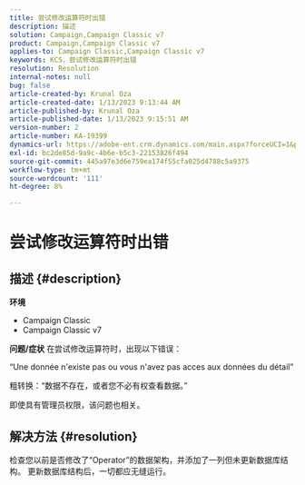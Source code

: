 ```yaml
---
title: 尝试修改运算符时出错
description: 描述
solution: Campaign,Campaign Classic v7
product: Campaign,Campaign Classic v7
applies-to: Campaign Classic,Campaign Classic v7
keywords: KCS，尝试修改运算符时出错
resolution: Resolution
internal-notes: null
bug: false
article-created-by: Krunal Oza
article-created-date: 1/13/2023 9:13:44 AM
article-published-by: Krunal Oza
article-published-date: 1/13/2023 9:15:51 AM
version-number: 2
article-number: KA-19399
dynamics-url: https://adobe-ent.crm.dynamics.com/main.aspx?forceUCI=1&pagetype=entityrecord&etn=knowledgearticle&id=542a2e92-2293-ed11-aad1-6045bd006793
exl-id: bc2de85d-9a9c-4b6e-b5c3-22153826f494
source-git-commit: 445a97e3d6e759ea174f55cfa025d4788c5a9375
workflow-type: tm+mt
source-wordcount: '111'
ht-degree: 8%

---
```


# 尝试修改运算符时出错

## 描述 {#description}

<b>环境</b>
- Campaign Classic
- Campaign Classic v7



<b>问题/症状</b>
在尝试修改运算符时，出现以下错误：

“Une donnée n&#39;existe pas ou vous n&#39;avez pas acces aux données du détail”

粗转换：“数据不存在，或者您不必有权查看数据。”

即使具有管理员权限，该问题也相关。


## 解决方法 {#resolution}


检查您以前是否修改了“Operator”的数据架构，并添加了一列但未更新数据库结构。 更新数据库结构后，一切都应无缝运行。

